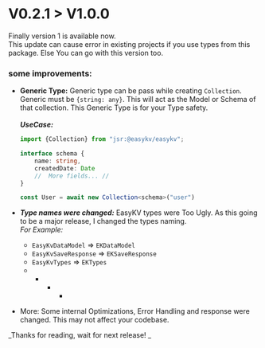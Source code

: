 # V0.2.1 > V1.0.0

Finally version 1 is available now.  
This update can cause error in existing projects if
you use types from this package. Else You can
go with this version too.

### some improvements:

- **Generic Type:** Generic type can be pass while creating `Collection`.
  Generic must be `{string: any}`. This will act as the
  Model or Schema of that collection. This Generic Type
  is for your Type safety.  
  <br>
  **_UseCase:_**

    ```typescript
    import {Collection} from "jsr:@easykv/easykv";
    
    interface schema {
        name: string,
        createdDate: Date
        //  More fields... //
    }
    
    const User = await new Collection<schema>("user")
    ```
- ___Type names were changed:___ EasyKV types were
  Too Ugly. As this going to be a major release, I
  changed the types naming.  
  _For Example:_
    - `EasyKvDataModel` => `EKDataModel`
    - `EasyKvSaveResponse` => `EKSaveResponse`
    - `EasyKvTypes` => `EKTypes`
    -
        -
            *
                -

- More: Some internal Optimizations, Error Handling and
  response were changed. This may not affect your codebase.

_Thanks for reading, wait for next release! _